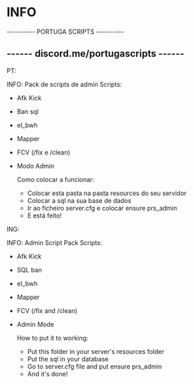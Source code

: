 # INFO

---------- PORTUGA SCRIPTS ----------

## ------  discord.me/portugascripts   ------

PT:

INFO: Pack de scripts de admin Scripts:

* Afk Kick
* Ban sql
* el\_bwh
* Mapper
* FCV \(/fix e /clean\)
* Modo Admin

  Como colocar a funcionar:

  * Colocar esta pasta na pasta resources do seu servidor
  * Colocar a sql na sua base de dados
  * Ir ao ficheiro server.cfg e colocar ensure prs\_admin
  * E está feito! 

ING:

INFO: Admin Script Pack Scripts:

* Afk Kick
* SQL ban
* el\_bwh
* Mapper
* FCV \(/fix and /clean\)
* Admin Mode

  How to put it to working:

  * Put this folder in your server's resources folder
  * Put the sql in your database
  * Go to server.cfg file and put ensure prs\_admin
  * And it's done!

